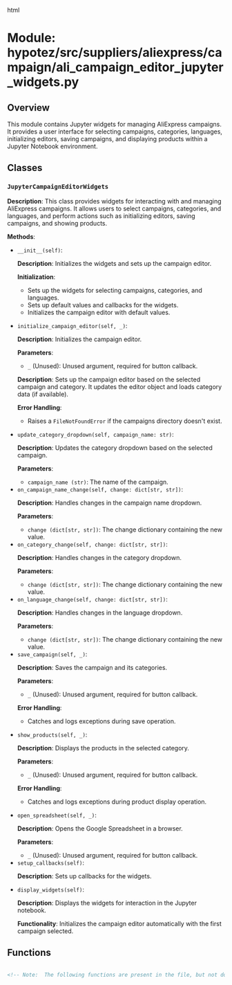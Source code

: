 html
<h1>Module: hypotez/src/suppliers/aliexpress/campaign/ali_campaign_editor_jupyter_widgets.py</h1>

<h2>Overview</h2>
<p>This module contains Jupyter widgets for managing AliExpress campaigns. It provides a user interface for selecting campaigns, categories, languages, initializing editors, saving campaigns, and displaying products within a Jupyter Notebook environment.</p>

<h2>Classes</h2>

<h3><code>JupyterCampaignEditorWidgets</code></h3>

<p><strong>Description</strong>: This class provides widgets for interacting with and managing AliExpress campaigns. It allows users to select campaigns, categories, and languages, and perform actions such as initializing editors, saving campaigns, and showing products.</p>

<p><strong>Methods</strong>:</p>
<ul>
  <li><code>__init__(self)</code>:
    <p><strong>Description</strong>: Initializes the widgets and sets up the campaign editor.</p>
    <p><strong>Initialization</strong>:
        <ul><li>Sets up the widgets for selecting campaigns, categories, and languages.</li>
        <li>Sets up default values and callbacks for the widgets.</li>
        <li>Initializes the campaign editor with default values.</li></ul>
    </p>
  </li>
  <li><code>initialize_campaign_editor(self, _)</code>:
    <p><strong>Description</strong>: Initializes the campaign editor.</p>
    <p><strong>Parameters</strong>:</p>
    <ul>
      <li><code>_</code> (Unused): Unused argument, required for button callback.</li>
    </ul>
    <p><strong>Description</strong>: Sets up the campaign editor based on the selected campaign and category. It updates the editor object and loads category data (if available).</p>
    <p><strong>Error Handling</strong>:
        <ul><li>Raises a <code>FileNotFoundError</code> if the campaigns directory doesn't exist.</li>
    </ul>
    </p>
  </li>
  <li><code>update_category_dropdown(self, campaign_name: str)</code>:
    <p><strong>Description</strong>: Updates the category dropdown based on the selected campaign.</p>
    <p><strong>Parameters</strong>:</p>
    <ul>
      <li><code>campaign_name (str)</code>: The name of the campaign.</li>
    </ul>
  </li>
  <li><code>on_campaign_name_change(self, change: dict[str, str])</code>:
    <p><strong>Description</strong>: Handles changes in the campaign name dropdown.</p>
    <p><strong>Parameters</strong>:</p>
    <ul>
      <li><code>change (dict[str, str])</code>: The change dictionary containing the new value.</li>
    </ul>
  </li>
  <li><code>on_category_change(self, change: dict[str, str])</code>:
    <p><strong>Description</strong>: Handles changes in the category dropdown.</p>
    <p><strong>Parameters</strong>:</p>
    <ul>
      <li><code>change (dict[str, str])</code>: The change dictionary containing the new value.</li>
    </ul>
  </li>
  <li><code>on_language_change(self, change: dict[str, str])</code>:
    <p><strong>Description</strong>: Handles changes in the language dropdown.</p>
    <p><strong>Parameters</strong>:</p>
    <ul>
      <li><code>change (dict[str, str])</code>: The change dictionary containing the new value.</li>
    </ul>
  </li>
    <li><code>save_campaign(self, _)</code>:
    <p><strong>Description</strong>: Saves the campaign and its categories.</p>
    <p><strong>Parameters</strong>:</p>
    <ul>
      <li><code>_</code> (Unused): Unused argument, required for button callback.</li>
    </ul>
    <p><strong>Error Handling</strong>:
        <ul><li>Catches and logs exceptions during save operation.</li>
    </ul>
    </p>
  </li>
  <li><code>show_products(self, _)</code>:
    <p><strong>Description</strong>: Displays the products in the selected category.</p>
    <p><strong>Parameters</strong>:</p>
    <ul>
      <li><code>_</code> (Unused): Unused argument, required for button callback.</li>
    </ul>
    <p><strong>Error Handling</strong>:
        <ul><li>Catches and logs exceptions during product display operation.</li>
    </ul>
    </p>
  </li>
  <li><code>open_spreadsheet(self, _)</code>:
    <p><strong>Description</strong>: Opens the Google Spreadsheet in a browser.</p>
    <p><strong>Parameters</strong>:</p>
    <ul>
      <li><code>_</code> (Unused): Unused argument, required for button callback.</li>
    </ul>
  </li>
    <li><code>setup_callbacks(self)</code>:
    <p><strong>Description</strong>: Sets up callbacks for the widgets.</p>
  </li>
  <li><code>display_widgets(self)</code>:
    <p><strong>Description</strong>: Displays the widgets for interaction in the Jupyter notebook.</p>
    <p><strong>Functionality</strong>: Initializes the campaign editor automatically with the first campaign selected.</p>
  </li>
</ul>

<h2>Functions</h2>


```
```

```html
<!-- Note:  The following functions are present in the file, but not documented in the original code and therefore excluded from the documentation. -->
```